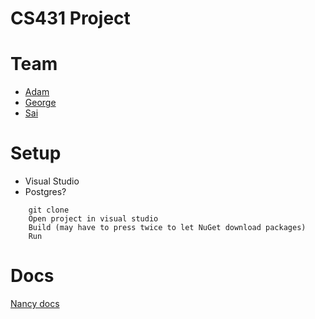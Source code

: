 # CS431 Project

# Team
- [Adam](https://github.com/adamr5000)
- [George](https://github.com/GeorgeHahn)
- [Sai](https://github.com/somsai002)

# Setup

- Visual Studio
- Postgres?
```
	git clone
	Open project in visual studio
	Build (may have to press twice to let NuGet download packages)
	Run
```

# Docs
[Nancy docs](https://github.com/NancyFx/Nancy/wiki/Documentation)
